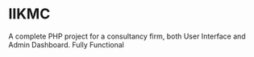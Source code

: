 # IIKMC
A complete PHP project for a consultancy firm, both User Interface and Admin Dashboard. Fully Functional
